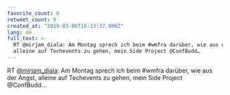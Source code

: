 ```yaml
---
favorite_count: 0
retweet_count: 0
created_at: "2019-03-06T16:33:37.000Z"
lang: de
full_text: >-
  RT @mirjam_diala: Am Montag sprech ich beim #wmfra darüber, wie aus der Angst,
  alleine auf Techevents zu gehen, mein Side Project @ConfBudd…
---
```


RT [@mirjam_diala](https://twitter.com/mirjam_diala): Am Montag sprech ich beim
#wmfra darüber, wie aus der Angst, alleine auf Techevents zu gehen, mein Side
Project @ConfBudd…
